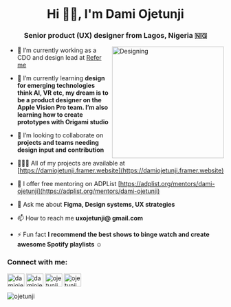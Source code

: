 <h1 align="center">Hi 👋🏾, I'm Dami Ojetunji</h1>
<h3 align="center">Senior product (UX) designer from Lagos, Nigeria 🇳🇬</h3>
<img align="right" alt="Designing" width="260" src="https://cdn.dribbble.com/users/3680841/screenshots/8106346/media/2c62bab75b59c375464e8b268b5c0bc9.gif">


- 🔭 I’m currently working as a CDO and design lead at [Refer me](referme.uk)

- 🌱 I’m currently learning **design for emerging technologies think AI, VR etc, my dream is to be a product designer on the Apple Vision Pro team. I’m also learning how to create prototypes with Origami studio**

- 👯 I’m looking to collaborate on **projects and teams needing design input and contribution**

- 👩🏾‍💻 All of my projects are available at [https://damiojetunji.framer.website](https://damiojetunji.framer.website)

- 📝 I offer free mentoring on ADPList [https://adplist.org/mentors/dami-ojetunji](https://adplist.org/mentors/dami-ojetunji)

- 💬 Ask me about **Figma, Design systems, UX strategies**

- 📫 How to reach me **uxojetunji@ gmail.com**

- ⚡ Fun fact **I recommend the best shows to binge watch and create awesome Spotify playlists ☺️**

<h3 align="left">Connect with me:</h3>
<p align="left">
<a href="https://linkedin.com/in/damiojetunji" target="blank"><img align="center" src="https://raw.githubusercontent.com/rahuldkjain/github-profile-readme-generator/master/src/images/icons/Social/linked-in-alt.svg" alt="damiojetunji" height="30" width="40" /></a>
<a href="https://instagram.com/damiojetunji" target="blank"><img align="center" src="https://raw.githubusercontent.com/rahuldkjain/github-profile-readme-generator/master/src/images/icons/Social/instagram.svg" alt="damiojetunji" height="30" width="40" /></a>
<a href="https://dribbble.com/ojetunji" target="blank"><img align="center" src="https://raw.githubusercontent.com/rahuldkjain/github-profile-readme-generator/master/src/images/icons/Social/dribbble.svg" alt="ojetunji" height="30" width="40" /></a>
<a href="https://www.behance.net/ojetunji" target="blank"><img align="center" src="https://raw.githubusercontent.com/rahuldkjain/github-profile-readme-generator/master/src/images/icons/Social/behance.svg" alt="ojetunji" height="30" width="40" /></a>
</p>

<p><img align="center" src="https://github-readme-streak-stats.herokuapp.com/?user=ojetunji&" alt="ojetunji" /></p>
<!---
ojetunji/ojetunji is a ✨ special ✨ repository because its `README.md` (this file) appears on your GitHub profile.
You can click the Preview link to take a look at your changes.
--->
